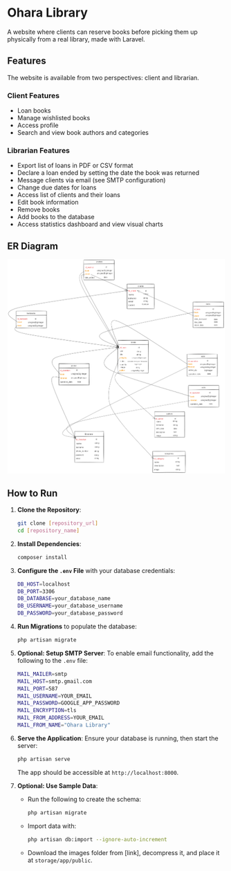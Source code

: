 
# Ohara Library

A website where clients can reserve books before picking them up physically from a real library, made with Laravel.

## Features

The website is available from two perspectives: client and librarian.

### Client Features

- Loan books
- Manage wishlisted books
- Access profile
- Search and view book authors and categories

### Librarian Features

- Export list of loans in PDF or CSV format
- Declare a loan ended by setting the date the book was returned
- Message clients via email (see SMTP configuration)
- Change due dates for loans
- Access list of clients and their loans
- Edit book information
- Remove books
- Add books to the database
- Access statistics dashboard and view visual charts

## ER Diagram

![ER Diagram](readmeassets/MLD_LMS.excalidraw.png)

## How to Run

1. **Clone the Repository**:
   ```bash
   git clone [repository_url]
   cd [repository_name]
   ```

2. **Install Dependencies**:
   ```bash
   composer install
   ```

3. **Configure the `.env` File** with your database credentials:
   ```bash
   DB_HOST=localhost
   DB_PORT=3306
   DB_DATABASE=your_database_name
   DB_USERNAME=your_database_username
   DB_PASSWORD=your_database_password
   ```

4. **Run Migrations** to populate the database:
   ```bash
   php artisan migrate
   ```

5. **Optional: Setup SMTP Server**:
   To enable email functionality, add the following to the `.env` file:
   ```bash
   MAIL_MAILER=smtp
   MAIL_HOST=smtp.gmail.com
   MAIL_PORT=587
   MAIL_USERNAME=YOUR_EMAIL
   MAIL_PASSWORD=GOOGLE_APP_PASSWORD
   MAIL_ENCRYPTION=tls
   MAIL_FROM_ADDRESS=YOUR_EMAIL
   MAIL_FROM_NAME="Ohara Library"
   ```

6. **Serve the Application**:
   Ensure your database is running, then start the server:
   ```bash
   php artisan serve
   ```
   The app should be accessible at `http://localhost:8000`.

7. **Optional: Use Sample Data**:
   - Run the following to create the schema:
     ```bash
     php artisan migrate
     ```
   - Import data with:
     ```bash
     php artisan db:import --ignore-auto-increment
     ```
   - Download the images folder from [link], decompress it, and place it at `storage/app/public`.


